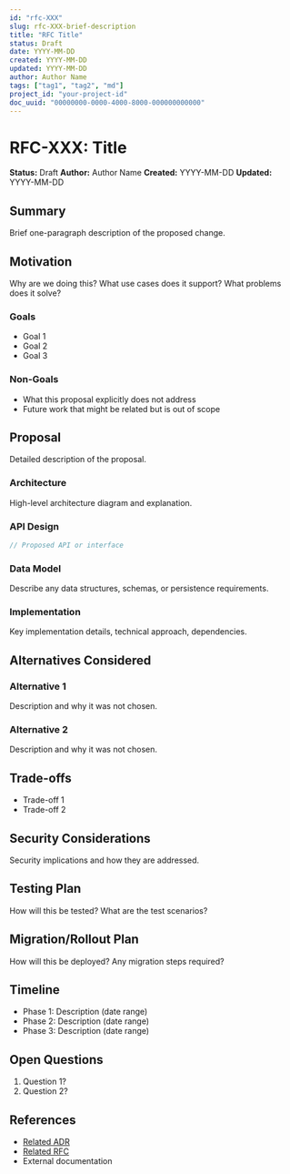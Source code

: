 ```yaml
---
id: "rfc-XXX"
slug: rfc-XXX-brief-description
title: "RFC Title"
status: Draft
date: YYYY-MM-DD
created: YYYY-MM-DD
updated: YYYY-MM-DD
author: Author Name
tags: ["tag1", "tag2", "md"]
project_id: "your-project-id"
doc_uuid: "00000000-0000-4000-8000-000000000000"
---
```


# RFC-XXX: Title

**Status:** Draft
**Author:** Author Name
**Created:** YYYY-MM-DD
**Updated:** YYYY-MM-DD

## Summary

Brief one-paragraph description of the proposed change.

## Motivation

Why are we doing this? What use cases does it support? What problems does it solve?

### Goals

- Goal 1
- Goal 2
- Goal 3

### Non-Goals

- What this proposal explicitly does not address
- Future work that might be related but is out of scope

## Proposal

Detailed description of the proposal.

### Architecture

High-level architecture diagram and explanation.

### API Design

```proto
// Proposed API or interface
```

### Data Model

Describe any data structures, schemas, or persistence requirements.

### Implementation

Key implementation details, technical approach, dependencies.

## Alternatives Considered

### Alternative 1

Description and why it was not chosen.

### Alternative 2

Description and why it was not chosen.

## Trade-offs

- Trade-off 1
- Trade-off 2

## Security Considerations

Security implications and how they are addressed.

## Testing Plan

How will this be tested? What are the test scenarios?

## Migration/Rollout Plan

How will this be deployed? Any migration steps required?

## Timeline

- Phase 1: Description (date range)
- Phase 2: Description (date range)
- Phase 3: Description (date range)

## Open Questions

1. Question 1?
2. Question 2?

## References

- [Related ADR](../adr/adr-XXX)
- [Related RFC](../rfcs/rfc-XXX)
- External documentation
